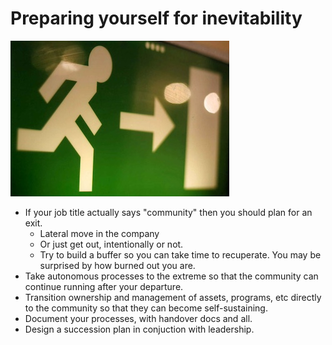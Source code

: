 <!SLIDE >
# Preparing yourself for inevitability

![.float_right exit sign](/_images/exit.jpg)

* If your job title actually says "community" then you should plan for an exit.
  * Lateral move in the company
  * Or just get out, intentionally or not.
  * Try to build a buffer so you can take time to recuperate. You may be surprised by
    how burned out you are.
* Take autonomous processes to the extreme so that the community can continue running
  after your departure.
* Transition ownership and management of assets, programs, etc directly to the community
  so that they can become self-sustaining.
* Document your processes, with handover docs and all.
* Design a succession plan in conjuction with leadership.
